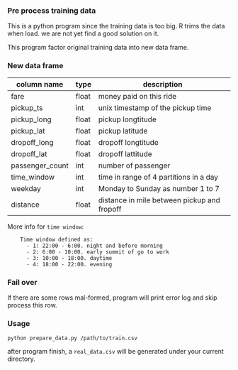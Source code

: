 ### Pre process training data

This is a python program since the training data is too big.
R trims the data when load. we are not yet find a good solution on it.

This program factor original training data into new data frame.

### New data frame

|column name|type|description|
|--|--|--|
|fare|float|money paid on this ride|
|pickup_ts|int|unix timestamp of the pickup time|
|pickup_long|float|pickup longtitude|
|pickup_lat|float|pickup latitude|
|dropoff_long|float|dropoff longtitude|
|dropoff_lat|float|dropoff lattitude|
|passenger_count|int|number of passenger|
|time_window|int|time in range of 4 partitions in a day|
|weekday|int|Monday to Sunday as number 1 to 7|
|distance|float|distance in mile between pickup and fropoff|

More info for `time window`:

```
    Time window defined as:
      - 1: 22:00 - 6:00. night and before morning
      - 2: 6:00 - 10:00. early summit of go to work
      - 3: 10:00 - 18:00. daytime
      - 4: 18:00 - 22:00. evening
```

### Fail over

If there are some rows mal-formed, program will print error log and skip process this row.

### Usage

`python prepare_data.py /path/to/train.csv`

after program finish, a `real_data.csv` will be generated under your current directory.